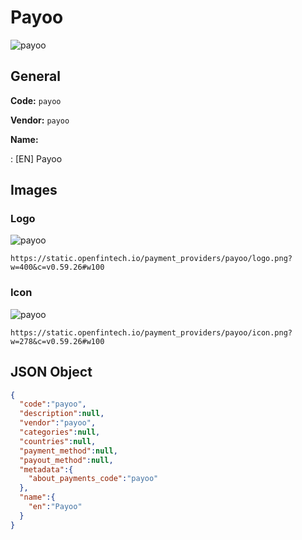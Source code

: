 
# Payoo 
![payoo](https://static.openfintech.io/payment_providers/payoo/logo.png?w=400&c=v0.59.26#w100)  

## General 
 
**Code:** `payoo` 
 
**Vendor:** `payoo` 
 
**Name:** 
 
:	[EN] Payoo 
 

## Images 

### Logo 
 
![payoo](https://static.openfintech.io/payment_providers/payoo/logo.png?w=400&c=v0.59.26#w100)  

```
https://static.openfintech.io/payment_providers/payoo/logo.png?w=400&c=v0.59.26#w100
```  

### Icon 
 
![payoo](https://static.openfintech.io/payment_providers/payoo/icon.png?w=278&c=v0.59.26#w100)  

```
https://static.openfintech.io/payment_providers/payoo/icon.png?w=278&c=v0.59.26#w100
```  

## JSON Object 

```json
{
  "code":"payoo",
  "description":null,
  "vendor":"payoo",
  "categories":null,
  "countries":null,
  "payment_method":null,
  "payout_method":null,
  "metadata":{
    "about_payments_code":"payoo"
  },
  "name":{
    "en":"Payoo"
  }
}
```  
